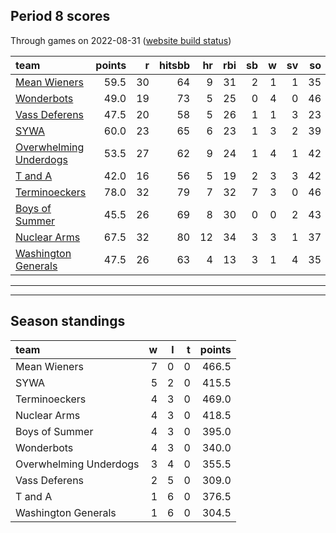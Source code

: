 

## Period 8 scores

Through games on 2022-08-31 ([website build status](https://github.com/brian-bot/pl-site/actions))


|team                                              | points|  r| hitsbb| hr| rbi| sb|  w| sv| so|   era|  whip|
|:-------------------------------------------------|------:|--:|------:|--:|---:|--:|--:|--:|--:|-----:|-----:|
|[Mean Wieners](./meanwieners)                     |   59.5| 30|     64|  9|  31|  2|  1|  1| 35| 3.000| 1.037|
|[Wonderbots](./wonderbots)                        |   49.0| 19|     73|  5|  25|  0|  4|  0| 46| 4.129| 1.218|
|[Vass Deferens](./vassdeferens)                   |   47.5| 20|     58|  5|  26|  1|  1|  3| 23| 2.541| 0.953|
|[SYWA](./sywa)                                    |   60.0| 23|     65|  6|  23|  1|  3|  2| 39| 2.233| 0.835|
|[Overwhelming Underdogs](./overwhelmingunderdogs) |   53.5| 27|     62|  9|  24|  1|  4|  1| 42| 4.286| 1.310|
|[T and A](./tanda)                                |   42.0| 16|     56|  5|  19|  2|  3|  3| 42| 4.790| 1.137|
|[Terminoeckers](./terminoeckers)                  |   78.0| 32|     79|  7|  32|  7|  3|  0| 46| 2.842| 0.925|
|[Boys of Summer](./boysofsummer)                  |   45.5| 26|     69|  8|  30|  0|  0|  2| 43| 6.279| 1.628|
|[Nuclear Arms](./nucleararms)                     |   67.5| 32|     80| 12|  34|  3|  3|  1| 37| 4.500| 1.477|
|[Washington Generals](./washingtongenerals)       |   47.5| 26|     63|  4|  13|  3|  1|  4| 35| 3.300| 1.133|

* * *
* * *

## Season standings


|team                   |  w|  l|  t| points|
|:----------------------|--:|--:|--:|------:|
|Mean Wieners           |  7|  0|  0|  466.5|
|SYWA                   |  5|  2|  0|  415.5|
|Terminoeckers          |  4|  3|  0|  469.0|
|Nuclear Arms           |  4|  3|  0|  418.5|
|Boys of Summer         |  4|  3|  0|  395.0|
|Wonderbots             |  4|  3|  0|  340.0|
|Overwhelming Underdogs |  3|  4|  0|  355.5|
|Vass Deferens          |  2|  5|  0|  309.0|
|T and A                |  1|  6|  0|  376.5|
|Washington Generals    |  1|  6|  0|  304.5|


